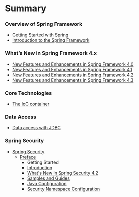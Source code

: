 # Summary

### Overview of Spring Framework
- Getting Started with Spring
- [Introduction to the Spring Framework](/introduction/README.md)


### What’s New in Spring Framework 4.x
- [New Features and Enhancements in Spring Framework 4.0](/new-features-4.0/README.md)
- [New Features and Enhancements in Spring Framework 4.1](/new-features-4.1/README.md)
- [New Features and Enhancements in Spring Framework 4.2](/new-features-4.2/README.md)
- [New Features and Enhancements in Spring Framework 4.3](/new-features-4.3/README.md)


### Core Technologies
- [The IoC container](/ioc/README.md)


### Data Access
- [Data access with JDBC](/jdbc/README.md)


### Spring Security
- [Spring Security](/security/README.md)
  - [Preface](/security/preface/README.md)
    - Getting Started
    - [Introduction](/security/preface/introduction.md)
    - [What's New in Spring Security 4.2](/security/preface/whats-new.md)
    - [Samples and Guides](/security/preface/samples.md)
    - [Java Configuration](/security/preface/java-config.md)
    - [Security Namespace Configuration](/security/preface/namespace/README.md)

